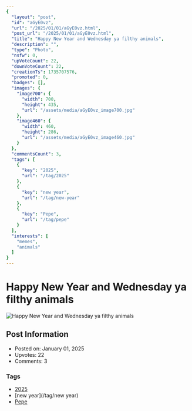 ```yaml
---
{
  "layout": "post",
  "id": "aGyE0vz",
  "url": "/2025/01/01/aGyE0vz.html",
  "post_url": "/2025/01/01/aGyE0vz.html",
  "title": "Happy New Year and Wednesday ya filthy animals",
  "description": "",
  "type": "Photo",
  "nsfw": 0,
  "upVoteCount": 22,
  "downVoteCount": 22,
  "creationTs": 1735707576,
  "promoted": 0,
  "badges": [],
  "images": {
    "image700": {
      "width": 700,
      "height": 435,
      "url": "/assets/media/aGyE0vz_image700.jpg"
    },
    "image460": {
      "width": 460,
      "height": 286,
      "url": "/assets/media/aGyE0vz_image460.jpg"
    }
  },
  "commentsCount": 3,
  "tags": [
    {
      "key": "2025",
      "url": "/tag/2025"
    },
    {
      "key": "new year",
      "url": "/tag/new-year"
    },
    {
      "key": "Pepe",
      "url": "/tag/pepe"
    }
  ],
  "interests": [
    "memes",
    "animals"
  ]
}
---
```


# Happy New Year and Wednesday ya filthy animals

![Happy New Year and Wednesday ya filthy animals](/assets/media/aGyE0vz_image700.jpg)

## Post Information

- Posted on: January 01, 2025
- Upvotes: 22
- Comments: 3

### Tags

- [2025](/tag/2025)
- [new year](/tag/new year)
- [Pepe](/tag/Pepe)
